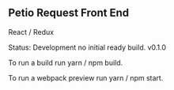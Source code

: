 ## Petio Request Front End

React / Redux

Status: Development no initial ready build. v0.1.0

To run a build run yarn / npm build.

To run a webpack preview run yarn / npm start.
